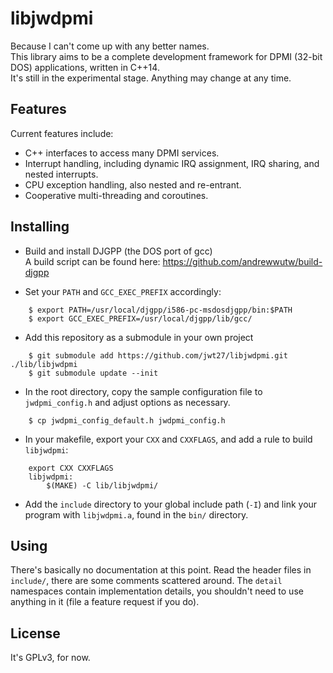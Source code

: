 # libjwdpmi
Because I can't come up with any better names.  
This library aims to be a complete development framework for DPMI (32-bit DOS) applications, written in C++14.  
It's still in the experimental stage. Anything may change at any time.

## Features
Current features include:
* C++ interfaces to access many DPMI services.
* Interrupt handling, including dynamic IRQ assignment, IRQ sharing, and nested interrupts.
* CPU exception handling, also nested and re-entrant.
* Cooperative multi-threading and coroutines.

## Installing
* Build and install DJGPP (the DOS port of gcc)  
A build script can be found here: https://github.com/andrewwutw/build-djgpp

* Set your `PATH` and `GCC_EXEC_PREFIX` accordingly:  
```
    $ export PATH=/usr/local/djgpp/i586-pc-msdosdjgpp/bin:$PATH  
    $ export GCC_EXEC_PREFIX=/usr/local/djgpp/lib/gcc/  
```
* Add this repository as a submodule in your own project  
```
    $ git submodule add https://github.com/jwt27/libjwdpmi.git ./lib/libjwdpmi  
    $ git submodule update --init
```
* In the root directory, copy the sample configuration file to `jwdpmi_config.h` and adjust options as necessary.  
```
    $ cp jwdpmi_config_default.h jwdpmi_config.h  
```
* In your makefile, export your `CXX` and `CXXFLAGS`, and add a rule to build `libjwdpmi`:  
```
    export CXX CXXFLAGS  
    libjwdpmi:  
        $(MAKE) -C lib/libjwdpmi/  
```
* Add the `include` directory to your global include path (`-I`) and link your program with `libjwdpmi.a`, found in the `bin/` directory.  

## Using
There's basically no documentation at this point. Read the header files in `include/`, there are some comments scattered around. The `detail` namespaces contain implementation details, you shouldn't need to use anything in it (file a feature request if you do).

## License
It's GPLv3, for now.
